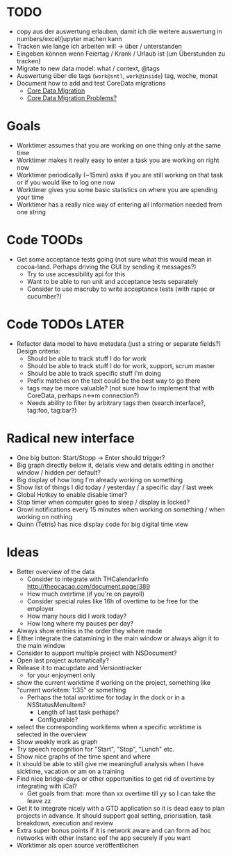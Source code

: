 # TODO
* copy aus der auswertung erlauben, damit ich die weitere auswertung in numbers/excel/jupyter machen kann
* Tracken wie lange ich arbeiten will -> über / unterstanden
* Eingeben können wenn Feiertag / Krank / Urlaub ist (um Überstunden zu tracken)
* Migrate to new data model: what / context, @tags
* Auswertung über die tags (`work@sntl`, `work@inside`) tag, woche, monat
* Document how to add and test CoreData migrations
    * [Core Data Migration](https://web.archive.org/web/20100821040018/http://sunflower.coleharbour.ca/cocoamondo/2009/06/core-data-migration/)
    * [Core Data Migration Problems?](https://web.archive.org/web/20151028171009/http://iphonedevelopment.blogspot.com/2009/09/core-data-migration-problems.html)


# Goals
* Worktimer assumes that you are working on one thing only at the same time
* Worktimer makes it really easy to enter a task you are working on right now
* Worktimer periodically (~15min) asks if you are still working on that task or if you would like to log one now
* Worktimer gives you some basic statistics on where you are spending your time
* Worktimer has a really nice way of entering all information needed from one string 

# Code TOODs
* Get some acceptance tests going (not sure what this would mean in cocoa-land. Perhaps driving the GUI by sending it messages?)
    * Try to use accessibility api for this
    * Want to be able to run unit and acceptance tests separately
    * Consider to use macruby to write acceptance tests (with rspec or cucumber?)

# Code TODOs LATER
* Refactor data model to have metadata (just a string or separate fields?) Design criteria:
    * Should be able to track stuff I do for work
    * Should be able to track stuff I do for work, support, scrum master
    * Should be able to track specific stuff I'm doing
    * Prefix matches on the text could be the best way to go there
    * tags may be more valuable? (not sure how to implement that with CoreData, perhaps n<->m connection?)
    * Needs ability to filter by arbitrary tags then (search interface?, tag:foo, tag:bar?)

# Radical new interface
* One big button: Start/Stopp -> Enter should trigger?
* Big graph directly below it, details view and details editing in another window / hidden per default?
* Big display of how long I'm already working on something
* Show list of things I did today / yesterday / a specific day / last week
* Global Hotkey to enable disable timer?
* Stop timer when computer goes to sleep / display is locked?
* Growl notifications every 15 minutes when working on something / when working on nothing
* Quinn (Tetris) has nice display code for big digital time view

# Ideas
* Better overview of the data
    * Consider to integrate with THCalendarInfo http://theocacao.com/document.page/389
    * How much overtime (if you're on payroll)
    * Consider special rules like 16h of overtime to be free for the employer
    * How many hours did I work today?
    * How long where my pauses per day?
* Always show entries in the order they where made
* Either integrate the datamining in the main window or always align it to the main window
* Consider to support multiple project with NSDocument?
* Open last project automatically?
* Release it to macupdate and Versiontracker
    * for your enjoyment only
* show the current worktime if working on the project, something like "current workitem: 1:35" or something
    * Perhaps the total worktime for today in the dock or in a NSStatusMenuItem?
        * Length of last task perhaps?
        * Configurable?
* select the corresponding workitems when a specific worktime is selected in the overview
* Show weekly work as graph
* Try speech recognition for "Start", "Stop", "Lunch" etc.
* Show nice graphs of the time spent and where
* It should be able to still give me meaningfull analysis when I have sicktime, vacation or am on a training
* Find nice bridge-days or other opportunities to get rid of overtime by integrating with iCal?
    * Get goals from that: more than xx overtime till yy so I can take the leave zz
* Get it to integrate nicely with a GTD application so it is dead easy to plan projects in advance. It should support goal setting, priorisation, task breakdown, execution and review
* Extra super bonus points if it is network aware and can form ad hoc networks with other instanc eof the app securely if you want
* Worktimer als open source veröffentlichen
